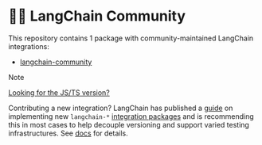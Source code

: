 # 🦜️🔗 LangChain Community

This repository contains 1 package with community-maintained LangChain integrations:

- [langchain-community](https://pypi.org/project/langchain-community/)

> [!NOTE]
> [Looking for the JS/TS version?](https://github.com/langchain-ai/langchainjs/tree/main/libs/langchain-community)
>
> Contributing a new integration? LangChain has published a
[guide](https://python.langchain.com/docs/contributing/how_to/integrations/) on
implementing new `langchain-*` [integration packages](https://python.langchain.com/docs/concepts/architecture/#integration-packages)
and is recommending this in most cases to help decouple versioning and support
varied testing infrastructures. See [docs](https://python.langchain.com/docs/contributing/how_to/integrations/)
for details.
